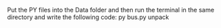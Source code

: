 
Put the PY files into the Data folder and then run the terminal in the same directory and write the following code: py bus.py unpack
